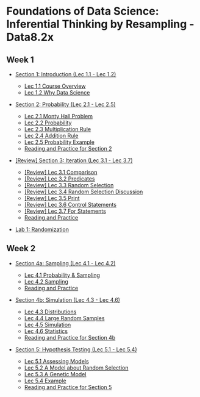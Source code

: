 # Foundations of Data Science: Inferential Thinking by Resampling - Data8.2x

## Week 1

+ [Section 1: Introduction (Lec 1.1 - Lec 1.2)](./01-Intro.md)
    + [Lec 1.1 Course Overview](./01-Intro.md#)
    + [Lec 1.2 Why Data Science](./01-Intro.md#)

+ [Section 2: Probability (Lec 2.1 - Lec 2.5)](./02-Probability.md)
    + [Lec 2.1 Monty Hall Problem](./02-Probability.md#)
    + [Lec 2.2 Probability](./02-Probability.md#)
    + [Lec 2.3 Multiplication Rule](./02-Probability.md#)
    + [Lec 2.4 Addition Rule](./02-Probability.md#)
    + [Lec 2.5 Probability Example](./02-Probability.md#)
    + [Reading and Practice for Section 2](./02-Probability.md#)

+ [[Review] Section 3: Iteration (Lec 3.1 - Lec 3.7)](../1-CompThinkWPython/13-Iteration.md)
    + [[Review] Lec 3.1 Comparison](../1-CompThinkWPython/13-Iteration.md#lec-131-comparison)
    + [[Review] Lec 3.2 Predicates](../1-CompThinkWPython/13-Iteration.md#lec-132-predicates)
    + [[Review] Lec 3.3 Random Selection](../1-CompThinkWPython/13-Iteration.md#lec-133-random-selection)
    + [[Review] Lec 3.4 Random Selection Discussion](../1-CompThinkWPython/13-Iteration.md#lec-134-random-selection-discussion)
    + [[Review] Lec 3.5 Print](../1-CompThinkWPython/13-Iteration.md#lec-135-print)
    + [[Review] Lec 3.6 Control Statements](../1-CompThinkWPython/13-Iteration.md#lec-136-control-statements)
    + [[Review] Lec 3.7 For Statements](../1-CompThinkWPython/13-Iteration.md#lec-137-for-statements)
    + [Reading and Practice](../1-CompThinkWPython/13-Iteration.md#reading-and-practice-for-section-13)

+ [Lab 1: Randomization](./lab01-Random.md)

## Week 2

+ [Section 4a: Sampling (Lec 4.1 - Lec 4.2)](./04-SamplingSimulation.md)
    + [Lec 4.1 Probability & Sampling](./04-SamplingSimulation.md#)
    + [Lec 4.2 Sampling](./04-SamplingSimulation.md#)
    + [Reading and Practice](./04-SamplingSimulation.md#)

+ [Section 4b: Simulation (Lec 4.3 - Lec 4.6)](./04-SamplingSimulation.md)
    + [Lec 4.3 Distributions](./04-SamplingSimulation.md#)
    + [Lec 4.4 Large Random Samples](./04-SamplingSimulation.md#)
    + [Lec 4.5 Simulation](./04-SamplingSimulation.md#)
    + [Lec 4.6 Statistics](./04-SamplingSimulation.md#)
    + [Reading and Practice for Section 4b](./04-SamplingSimulation.md#)

+  [Section 5: Hypothesis Testing (Lec 5.1 - Lec 5.4)](./05-Hypothesis.md)
    + [Lec 5.1 Assessing Models](./05-Hypothesis.md#)
    + [Lec 5.2 A Model about Random Selection](./05-Hypothesis.md#)
    + [Lec 5.3 A Genetic Model](./05-Hypothesis.md#)
    + [Lec 5.4 Example](./05-Hypothesis.md#)
    + [Reading and Practice for Section 5](./05-Hypothesis.md#)




